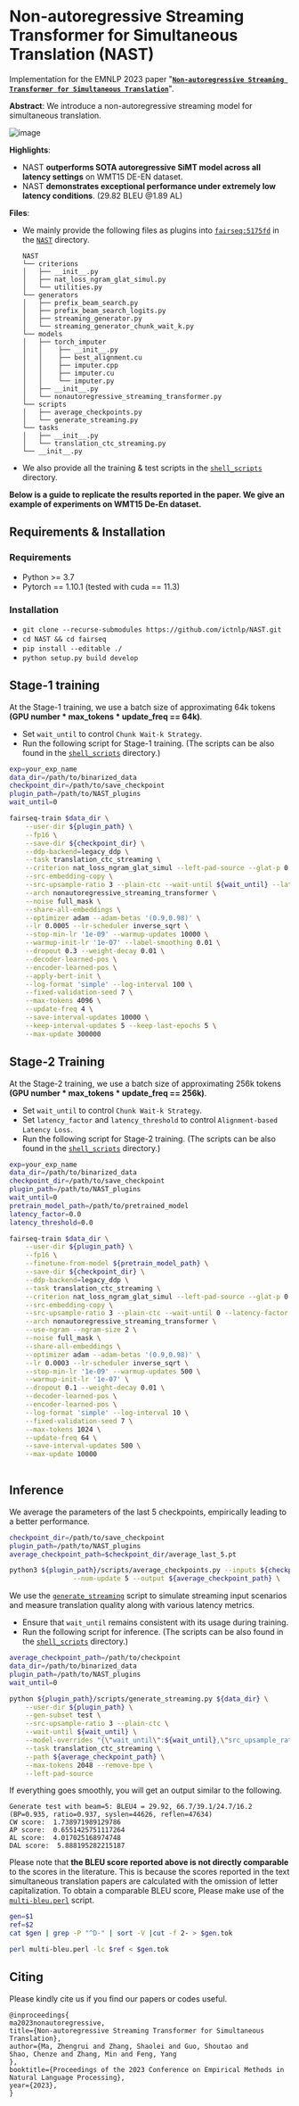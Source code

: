 # Non-autoregressive Streaming Transformer for Simultaneous Translation (NAST)

Implementation for the EMNLP 2023 paper "**[``Non-autoregressive Streaming Transformer for Simultaneous Translation``](https://openreview.net/forum?id=gzRBs4gIbz)**".

**Abstract**: We introduce a non-autoregressive streaming model for simultaneous translation.

![image](https://github.com/ictnlp/NAST/blob/main/model.png)

**Highlights**: 
* NAST **outperforms SOTA autoregressive SiMT model across all latency settings** on WMT15 DE-EN dataset.
* NAST **demonstrates exceptional performance under extremely low latency conditions**. (29.82 BLEU @1.89 AL)

**Files**:

- We mainly provide the following files as plugins into  [``fairseq:5175fd``](https://github.com/pytorch/fairseq/tree/5175fd5c267adceec9445bf067597686e159e7e7) in the [``NAST``](https://github.com/ictnlp/NAST/tree/main/NAST) directory.

   ```
   NAST
   └── criterions
   │   ├── __init__.py
   │   ├── nat_loss_ngram_glat_simul.py              
   │   └── utilities.py                          
   └── generators
   │   ├── prefix_beam_search.py
   │   ├── prefix_beam_search_logits.py
   │   ├── streaming_generator.py       
   │   └── streaming_generator_chunk_wait_k.py
   └── models
   │   ├── torch_imputer
   │   │    ├── __init__.py
   │   │    ├── best_alignment.cu
   │   │    ├── imputer.cpp
   │   │    ├── imputer.cu  
   │   │    └── imputer.py
   │   ├── __init__.py 
   │   └── nonautoregressive_streaming_transformer.py
   └── scripts 
   │   ├── average_checkpoints.py
   │   └── generate_streaming.py
   └── tasks 
   │   ├── __init__.py 
   │   └── translation_ctc_streaming.py
   └── __init__.py
   ```
- We also provide all the training & test scripts in the [``shell_scripts``](https://github.com/ictnlp/NAST/tree/main/shell_scripts) directory.



**Below is a guide to replicate the results reported in the paper. We give an example of experiments on WMT15 De-En dataset.**
## Requirements & Installation
### Requirements
* Python >= 3.7
* Pytorch == 1.10.1 (tested with cuda == 11.3)

### Installation
* ``git clone --recurse-submodules https://github.com/ictnlp/NAST.git``
* ``cd NAST && cd fairseq``
* ``pip install --editable ./``
* ``python setup.py build develop``


## Stage-1 training

At the Stage-1 training, we use a batch size of approximating 64k tokens **(GPU number * max_tokens * update_freq == 64k)**.


* Set ``wait_until`` to control ``Chunk Wait-k Strategy``.
* Run the following script for Stage-1 training. (The scripts can be also found in the [``shell_scripts``](https://github.com/ictnlp/NAST/tree/main/shell_scripts) directory.)

```bash
exp=your_exp_name
data_dir=/path/to/binarized_data
checkpoint_dir=/path/to/save_checkpoint
plugin_path=/path/to/NAST_plugins
wait_until=0

fairseq-train $data_dir \
    --user-dir ${plugin_path} \
    --fp16 \
    --save-dir ${checkpoint_dir} \
    --ddp-backend=legacy_ddp \
    --task translation_ctc_streaming \
    --criterion nat_loss_ngram_glat_simul --left-pad-source --glat-p 0.5:0.3@200k \
    --src-embedding-copy \
    --src-upsample-ratio 3 --plain-ctc --wait-until ${wait_until} --latency-factor 0 \
    --arch nonautoregressive_streaming_transformer \
    --noise full_mask \
    --share-all-embeddings \
    --optimizer adam --adam-betas '(0.9,0.98)' \
    --lr 0.0005 --lr-scheduler inverse_sqrt \
    --stop-min-lr '1e-09' --warmup-updates 10000 \
    --warmup-init-lr '1e-07' --label-smoothing 0.01 \
    --dropout 0.3 --weight-decay 0.01 \
    --decoder-learned-pos \
    --encoder-learned-pos \
    --apply-bert-init \
    --log-format 'simple' --log-interval 100 \
    --fixed-validation-seed 7 \
    --max-tokens 4096 \
    --update-freq 4 \
    --save-interval-updates 10000 \
    --keep-interval-updates 5 --keep-last-epochs 5 \
    --max-update 300000
```

## Stage-2 Training

At the Stage-2 training, we use a batch size of approximating 256k tokens **(GPU number * max_tokens * update_freq == 256k)**.

* Set ``wait_until`` to control ``Chunk Wait-k Strategy``.
* Set ``latency_factor`` and ``latency_threshold`` to control ``Alignment-based Latency Loss``.
* Run the following script for Stage-2 training. (The scripts can be also found in the [``shell_scripts``](https://github.com/ictnlp/NAST/tree/main/shell_scripts) directory.)

```bash
exp=your_exp_name
data_dir=/path/to/binarized_data
checkpoint_dir=/path/to/save_checkpoint
plugin_path=/path/to/NAST_plugins
wait_until=0
pretrain_model_path=/path/to/pretrained_model
latency_factor=0.0
latency_threshold=0.0

fairseq-train $data_dir \
    --user-dir ${plugin_path} \
    --fp16 \
    --finetune-from-model ${pretrain_model_path} \
    --save-dir ${checkpoint_dir} \
    --ddp-backend=legacy_ddp \
    --task translation_ctc_streaming \
    --criterion nat_loss_ngram_glat_simul --left-pad-source --glat-p 0.3:0.3@20k \
    --src-embedding-copy \
    --src-upsample-ratio 3 --plain-ctc --wait-until 0 --latency-factor ${latency_factor} --latency-threshold ${latency_threshold} \
    --arch nonautoregressive_streaming_transformer \
    --use-ngram --ngram-size 2 \
    --noise full_mask \
    --share-all-embeddings \
    --optimizer adam --adam-betas '(0.9,0.98)' \
    --lr 0.0003 --lr-scheduler inverse_sqrt \
    --stop-min-lr '1e-09' --warmup-updates 500 \
    --warmup-init-lr '1e-07' \
    --dropout 0.1 --weight-decay 0.01 \
    --decoder-learned-pos \
    --encoder-learned-pos \
    --log-format 'simple' --log-interval 10 \
    --fixed-validation-seed 7 \
    --max-tokens 1024 \
    --update-freq 64 \
    --save-interval-updates 500 \
    --max-update 10000
    
```

## Inference
We average the parameters of the last 5 checkpoints, empirically leading to a better performance.
```bash
checkpoint_dir=/path/to/save_checkpoint
plugin_path=/path/to/NAST_plugins
average_checkpoint_path=$checkpoint_dir/average_last_5.pt

python3 ${plugin_path}/scripts/average_checkpoints.py --inputs ${checkpoint_dir} \
                --num-update 5 --output ${average_checkpoint_path} \
```
We use the [``generate_streaming``](https://github.com/ictnlp/NAST/blob/main/NAST/scripts/generate_streaming.py) script to simulate streaming input scenarios and measure translation quality along with various latency metrics.
* Ensure that ``wait_until`` remains consistent with its usage during training.
* Run the following script for inference. (The scripts can be also found in the [``shell_scripts``](https://github.com/ictnlp/NAST/tree/main/shell_scripts) directory.)
```bash
average_checkpoint_path=/path/to/checkpoint
data_dir=/path/to/binarized_data
plugin_path=/path/to/NAST_plugins
wait_until=0

python ${plugin_path}/scripts/generate_streaming.py ${data_dir} \
    --user-dir ${plugin_path} \
    --gen-subset test \
    --src-upsample-ratio 3 --plain-ctc \
    --wait-until ${wait_until} \
    --model-overrides "{\"wait_until\":${wait_until},\"src_upsample_ratio\":3,\"src_embedding_copy\":True,\"plain_ctc\":True}" \
    --task translation_ctc_streaming \
    --path ${average_checkpoint_path} \
    --max-tokens 2048 --remove-bpe \
    --left-pad-source
```
If everything goes smoothly, you will get an output similar to the following.
```
Generate test with beam=5: BLEU4 = 29.92, 66.7/39.1/24.7/16.2 (BP=0.935, ratio=0.937, syslen=44626, reflen=47634)
CW score:  1.738971989129786
AP score:  0.6551425751117264
AL score:  4.017025168974748
DAL score:  5.888195282215187
```
Please note that **the BLEU score reported above is not directly comparable** to the scores in the literature. This is because the scores reported in the text simultaneous translation papers are calculated with the omission of letter capitalization.
To obtain a comparable BLEU score, Please make use of the [``multi-bleu.perl``](https://github.com/ictnlp/NAST/blob/main/shell_scripts/multi-bleu.perl) script.
```bash
gen=$1
ref=$2
cat $gen | grep -P "^D-" | sort -V |cut -f 2- > $gen.tok

perl multi-bleu.perl -lc $ref < $gen.tok
```
## Citing

Please kindly cite us if you find our papers or codes useful.

```
@inproceedings{
ma2023nonautoregressive,
title={Non-autoregressive Streaming Transformer for Simultaneous Translation},
author={Ma, Zhengrui and Zhang, Shaolei and Guo, Shoutao and Shao, Chenze and Zhang, Min and Feng, Yang
},
booktitle={Proceedings of the 2023 Conference on Empirical Methods in Natural Language Processing},
year={2023},
}
```
